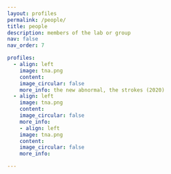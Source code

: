 ```yaml
---
layout: profiles
permalink: /people/
title: people
description: members of the lab or group
nav: false
nav_order: 7

profiles:
  - align: left
    image: tna.png
    content: 
    image_circular: false 
    more_info: the new abnormal, the strokes (2020)
  - align: left
    image: tna.png
    content: 
    image_circular: false 
    more_info: 
    - align: left
    image: tna.png
    content: 
    image_circular: false 
    more_info: 

---
```

